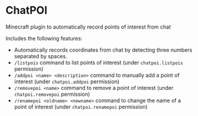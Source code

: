 # ChatPOI
Minecraft plugin to automatically record points of interest from chat

Includes the following features:
- Automatically records coordinates from chat by detecting three numbers separated by spaces.
- `/listpois` command to list points of interest (under `chatpoi.listpois` permission)
- `/addpoi <name> <description>` command to manually add a point of interest (under `chatpoi.addpoi` permission)
- `/removepoi <name>` command to remove a point of interest (under `chatpoi.removepoi` permission)
- `/renamepoi <oldname> <newname>` command to change the name of a point of interest (under `chatpoi.renamepoi` permission)
